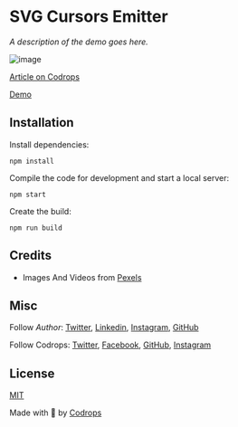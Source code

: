 # SVG Cursors Emitter

*A description of the demo goes here.*

![image](https://marvinx.com/assets/images/cursorsemitter-main.png)

[Article on Codrops](https://tympanus.net/codrops/?p=)

[Demo](https://marvinx-cursors-emitter.netlify.app/)


## Installation

Install dependencies:

```
npm install
```

Compile the code for development and start a local server:

```
npm start
```

Create the build:

```
npm run build
```

## Credits

- Images And Videos from [Pexels](https://www.pexels.com/fr-fr/collections/space-astronauts-mars-srn3hh1/)

## Misc

Follow *Author*: [Twitter](https://twitter.com/Marvin_X_), [Linkedin](https://www.linkedin.com/in/marlenebruhat/), [Instagram](https://www.instagram.com/marvinx.creative.dev/), [GitHub](https://github.com/marvinx-x)

Follow Codrops: [Twitter](http://www.twitter.com/codrops), [Facebook](http://www.facebook.com/codrops), [GitHub](https://github.com/codrops), [Instagram](https://www.instagram.com/codropsss/)

## License
[MIT](LICENSE)

Made with :blue_heart:  by [Codrops](http://www.codrops.com)
